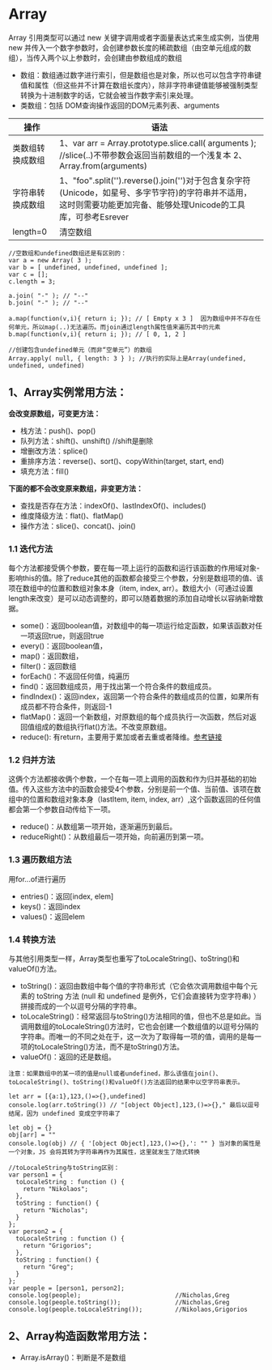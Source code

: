 # Array
Array 引用类型可以通过 new 关键字调用或者字面量表达式来生成实例，当使用 new 并传入一个数字参数时，会创建参数长度的稀疏数组（由空单元组成的数组），当传入两个以上参数时，会创建由参数组成的数组

* 数组：数组通过数字进行索引，但是数组也是对象，所以也可以包含字符串键值和属性（但这些并不计算在数组长度内），除非字符串键值能够被强制类型转换为十进制数字的话，它就会被当作数字索引来处理。
* 类数组：包括 DOM查询操作返回的DOM元素列表、arguments

| 操作 | 语法 |
| --- | --- |
| 类数组转换成数组 | 1、var arr = Array.prototype.slice.call( arguments ); //slice(..)不带参数会返回当前数组的一个浅复本  2、Array.from(arguments)|
| 字符串转换成数组 | 1、"foo".split('').reverse().join('')对于包含复杂字符(Unicode，如星号、多字节字符)的字符串并不适用，这时则需要功能更加完备、能够处理Unicode的工具库，可参考Esrever |
| length=0 | 清空数组 |
```
//空数组和undefined数组还是有区别的：
var a = new Array( 3 ); 
var b = [ undefined, undefined, undefined ]; 
var c = []; 
c.length = 3;

a.join( "-" ); // "--" 
b.join( "-" ); // "--" 

a.map(function(v,i){ return i; }); // [ Empty x 3 ]  因为数组中并不存在任何单元，所以map(..)无法遍历。而join通过length属性值来遍历其中的元素
b.map(function(v,i){ return i; }); // [ 0, 1, 2 ]

//创建包含undefined单元（而非“空单元”）的数组
Array.apply( null, { length: 3 } ); //执行的实际上是Array(undefined, undefined, undefined)

```
## 1、Array实例常用方法：
**会改变原数组，可变更方法：**
* 栈方法：push()、pop()  
* 队列方法：shift()、unshift() //shift是删除  
* 增删改方法：splice()
* 重排序方法：reverse()、sort()、copyWithin(target, start, end)
* 填充方法：fill()

**下面的都不会改变原来数组，非变更方法：**
* 查找是否存在方法：indexOf()、lastIndexOf()、includes()
* 维度降级方法：flat()、flatMap()
* 操作方法：slice()、concat()、join()


### 1.1 迭代方法
每个方法都接受俩个参数，要在每一项上运行的函数和运行该函数的作用域对象-影响this的值。除了reduce其他的函数都会接受三个参数，分别是数组项的值、该项在数组中的位置和数组对象本身（item, index, arr）。数组大小（可通过设置length来改变）是可以动态调整的，即可以随着数据的添加自动增长以容纳新增数据。
*   some()：返回boolean值，对数组中的每一项运行给定函数，如果该函数对任一项返回true，则返回true
*   every()：返回boolean值，
*   map()：返回数组，
*   filter()：返回数组
*   forEach()：不返回任何值，纯遍历
*   find()：返回数组成员，用于找出第一个符合条件的数组成员。
*   findIndex()：返回index，返回第一个符合条件的数组成员的位置，如果所有成员都不符合条件，则返回-1
*   flatMap()：返回一个新数组，对原数组的每个成员执行一次函数，然后对返回值组成的数组执行flat()方法。不改变原数组。
*   reduce(): 有return，主要用于累加或者去重或者降维。[参考链接](https://www.cnblogs.com/caideyipi/p/7679681.html)

### 1.2 归并方法
这俩个方法都接收俩个参数，一个在每一项上调用的函数和作为归并基础的初始值。传入这些方法中的函数会接受4个参数，分别是前一个值、当前值、该项在数组中的位置和数组对象本身（lastItem, item, index, arr）,这个函数返回的任何值都会第一个参数自动传给下一项。
*   reduce()：从数组第一项开始，逐渐遍历到最后。
*   reduceRight()：从数组最后一项开始，向前遍历到第一项。

### 1.3 遍历数组方法
用for...of进行遍历

*   entries()：返回[index, elem]
*   keys()：返回index
*   values()：返回elem

### 1.4 转换方法
与其他引用类型一样，Array类型也重写了toLocaleString()、toString()和valueOf()方法。
*   toString()：返回由数组中每个值的字符串形式（它会依次调用数组中每个元素的 toString 方法 (null 和 undefined 是例外，它们会直接转为空字符串) ）拼接而成的一个以逗号分隔的字符串。
*   toLocaleString()：经常返回与toString()方法相同的值，但也不总是如此。当调用数组的toLocaleString()方法时，它也会创建一个数组值的以逗号分隔的字符串。而唯一的不同之处在于，这一次为了取得每一项的值，调用的是每一项的toLocaleString()方法，而不是toString()方法。
*   valueOf()：返回的还是数组。

`注意：如果数组中的某一项的值是null或者undefined，那么该值在join()、toLocaleString()、toString()和valueOf()方法返回的结果中以空字符串表示。`
```
let arr = [{a:1},123,()=>{},undefined]
console.log(arr.toString()) // "[object Object],123,()=>{}," 最后以逗号结尾，因为 undefined 变成空字符串了

let obj = {}
obj[arr] = ""
console.log(obj) // { '[object Object],123,()=>{},': "" } 当对象的属性是一个对象，JS 会将其转为字符串再作为其属性，这里就发生了隐式转换

//toLocaleString与toString区别：
var person1 = {     
  toLocaleString : function () {         
    return "Nikolaos";     
  },     
  toString : function() {                     
    return "Nicholas";     
  } 
}; 
var person2 = {     
  toLocaleString : function () {         
    return "Grigorios";     
  },     
  toString : function() {         
    return "Greg";     
  } 
}; 
var people = [person1, person2]; 
console.log(people);                          //Nicholas,Greg 
console.log(people.toString());               //Nicholas,Greg 
console.log(people.toLocaleString());         //Nikolaos,Grigorios
```
## 2、Array构造函数常用方法：
* Array.isArray()：判断是不是数组

